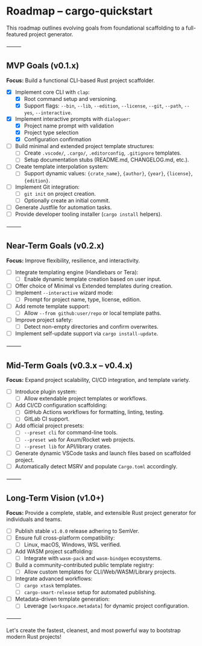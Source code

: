 # Roadmap – cargo-quickstart

This roadmap outlines evolving goals from foundational scaffolding to a full-featured project generator.

⸻

## MVP Goals (v0.1.x)

**Focus:** Build a functional CLI-based Rust project scaffolder.

-   [x] Implement core CLI with `clap`:
    -   [x] Root command setup and versioning.
    -   [x] Support flags: `--bin`, `--lib`, `--edition`, `--license`, `--git`, `--path`, `--yes`, `--interactive`.
-   [x] Implement interactive prompts with `dialoguer`:
    -   [x] Project name prompt with validation
    -   [x] Project type selection
    -   [x] Configuration confirmation
-   [ ] Build minimal and extended project template structures:
    -   [ ] Create `.vscode/`, `.cargo/`, `.editorconfig`, `.gitignore` templates.
    -   [ ] Setup documentation stubs (README.md, CHANGELOG.md, etc.).
-   [ ] Create template interpolation system:
    -   [ ] Support dynamic values: `{crate_name}`, `{author}`, `{year}`, `{license}`, `{edition}`.
-   [ ] Implement Git integration:
    -   [ ] `git init` on project creation.
    -   [ ] Optionally create an initial commit.
-   [ ] Generate Justfile for automation tasks.
-   [ ] Provide developer tooling installer (`cargo install` helpers).

⸻

## Near-Term Goals (v0.2.x)

**Focus:** Improve flexibility, resilience, and interactivity.

-   [ ] Integrate templating engine (Handlebars or Tera):
    -   [ ] Enable dynamic template creation based on user input.
-   [ ] Offer choice of Minimal vs Extended templates during creation.
-   [ ] Implement `--interactive` wizard mode:
    -   [ ] Prompt for project name, type, license, edition.
-   [ ] Add remote template support:
    -   [ ] Allow `--from github:user/repo` or local template paths.
-   [ ] Improve project safety:
    -   [ ] Detect non-empty directories and confirm overwrites.
-   [ ] Implement self-update support via `cargo install-update`.

⸻

## Mid-Term Goals (v0.3.x – v0.4.x)

**Focus:** Expand project scalability, CI/CD integration, and template variety.

-   [ ] Introduce plugin system:
    -   [ ] Allow extendable project templates or workflows.
-   [ ] Add CI/CD configuration scaffolding:
    -   [ ] GitHub Actions workflows for formatting, linting, testing.
    -   [ ] GitLab CI support.
-   [ ] Add official project presets:
    -   [ ] `--preset cli` for command-line tools.
    -   [ ] `--preset web` for Axum/Rocket web projects.
    -   [ ] `--preset lib` for API/library crates.
-   [ ] Generate dynamic VSCode tasks and launch files based on scaffolded project.
-   [ ] Automatically detect MSRV and populate `Cargo.toml` accordingly.

⸻

## Long-Term Vision (v1.0+)

**Focus:** Provide a complete, stable, and extensible Rust project generator for individuals and teams.

-   [ ] Publish stable `v1.0.0` release adhering to SemVer.
-   [ ] Ensure full cross-platform compatibility:
    -   [ ] Linux, macOS, Windows, WSL verified.
-   [ ] Add WASM project scaffolding:
    -   [ ] Integrate with `wasm-pack` and `wasm-bindgen` ecosystems.
-   [ ] Build a community-contributed public template registry:
    -   [ ] Allow custom templates for CLI/Web/WASM/Library projects.
-   [ ] Integrate advanced workflows:
    -   [ ] `cargo xtask` templates.
    -   [ ] `cargo-smart-release` setup for automated publishing.
-   [ ] Metadata-driven template generation:
    -   [ ] Leverage `[workspace.metadata]` for dynamic project configuration.

⸻

Let's create the fastest, cleanest, and most powerful way to bootstrap modern Rust projects!
